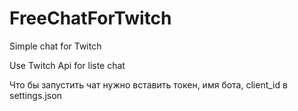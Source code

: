 # FreeChatForTwitch
Simple chat for Twitch 

Use Twitch Api for liste chat

Что бы запустить чат нужно вставить токен, имя бота, client_id в settings.json

